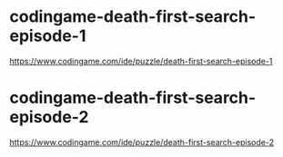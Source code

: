 # codingame-death-first-search-episode-1
https://www.codingame.com/ide/puzzle/death-first-search-episode-1

# codingame-death-first-search-episode-2
https://www.codingame.com/ide/puzzle/death-first-search-episode-2
